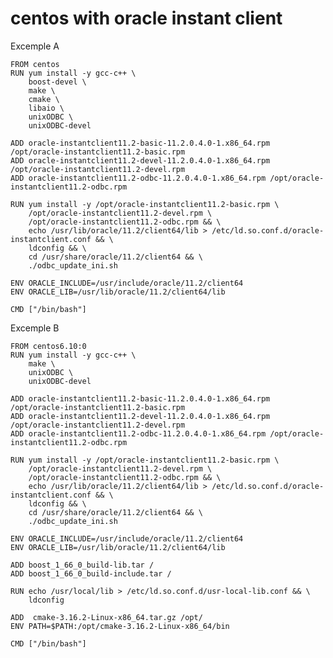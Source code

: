 # centos with oracle instant client
Excemple A

    FROM centos
    RUN yum install -y gcc-c++ \
        boost-devel \
        make \
        cmake \
        libaio \
        unixODBC \
        unixODBC-devel

    ADD oracle-instantclient11.2-basic-11.2.0.4.0-1.x86_64.rpm /opt/oracle-instantclient11.2-basic.rpm
    ADD oracle-instantclient11.2-devel-11.2.0.4.0-1.x86_64.rpm /opt/oracle-instantclient11.2-devel.rpm
    ADD oracle-instantclient11.2-odbc-11.2.0.4.0-1.x86_64.rpm /opt/oracle-instantclient11.2-odbc.rpm

    RUN yum install -y /opt/oracle-instantclient11.2-basic.rpm \
        /opt/oracle-instantclient11.2-devel.rpm \
        /opt/oracle-instantclient11.2-odbc.rpm && \
        echo /usr/lib/oracle/11.2/client64/lib > /etc/ld.so.conf.d/oracle-instantclient.conf && \
        ldconfig && \
        cd /usr/share/oracle/11.2/client64 && \
        ./odbc_update_ini.sh

    ENV ORACLE_INCLUDE=/usr/include/oracle/11.2/client64
    ENV ORACLE_LIB=/usr/lib/oracle/11.2/client64/lib

    CMD ["/bin/bash"]

Excemple B

    FROM centos6.10:0
    RUN yum install -y gcc-c++ \
        make \
        unixODBC \
        unixODBC-devel
    
    ADD oracle-instantclient11.2-basic-11.2.0.4.0-1.x86_64.rpm /opt/oracle-instantclient11.2-basic.rpm
    ADD oracle-instantclient11.2-devel-11.2.0.4.0-1.x86_64.rpm /opt/oracle-instantclient11.2-devel.rpm
    ADD oracle-instantclient11.2-odbc-11.2.0.4.0-1.x86_64.rpm /opt/oracle-instantclient11.2-odbc.rpm
    
    RUN yum install -y /opt/oracle-instantclient11.2-basic.rpm \
        /opt/oracle-instantclient11.2-devel.rpm \
        /opt/oracle-instantclient11.2-odbc.rpm && \
        echo /usr/lib/oracle/11.2/client64/lib > /etc/ld.so.conf.d/oracle-instantclient.conf && \
        ldconfig && \
        cd /usr/share/oracle/11.2/client64 && \
        ./odbc_update_ini.sh
    
    ENV ORACLE_INCLUDE=/usr/include/oracle/11.2/client64
    ENV ORACLE_LIB=/usr/lib/oracle/11.2/client64/lib
    
    ADD boost_1_66_0_build-lib.tar /
    ADD boost_1_66_0_build-include.tar /
    
    RUN echo /usr/local/lib > /etc/ld.so.conf.d/usr-local-lib.conf && \
        ldconfig
    
    ADD  cmake-3.16.2-Linux-x86_64.tar.gz /opt/
    ENV PATH=$PATH:/opt/cmake-3.16.2-Linux-x86_64/bin
    
    CMD ["/bin/bash"]

